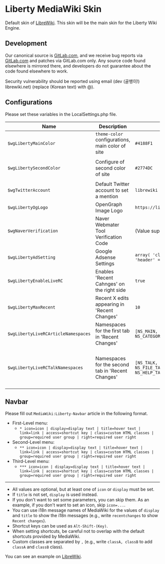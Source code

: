 # Liberty MediaWiki Skin

Default skin of [LibreWiki](https://librewiki.net). This skin will be the main skin for the Liberty Wiki Engine.

## Development

Our canonical source is [GitLab.com](https://gitlab.com/librewiki/Liberty-MW-Skin), and we receive bug reports via [GitLab.com](https://gitlab.com/librewiki/Liberty-MW-Skin/-/issues) and patches via GitLab.com only. Any source code found elsewhere is mirrored there, and developers do not guarantee about the code found elsewhere to work.

Security vulnerability should be reported using email (dev (골뱅이!) librewiki.net) (replace (Korean text) with @).

## Configurations
Please set these variables in the LocalSettings.php file.

| Name | Description | Example Variable | Default Variable |
| ---- | ---- | ---- | ---- |
| `$wgLibertyMainColor` | `theme-color` configurations, main color of site | `#4188F1` | `#4188F1` |
| `$wgLibertySecondColor` | Configure of second color of site | `#2774DC` | The value of `$wgLibertyMainColor` subtracted by `1A1415` |
| `$wgTwitterAccount` | Default Twitter account to set a mention | `librewiki` | (none) |
| `$wgLibertyOgLogo` | OpenGraph Image Logo | `https://librewiki.net/images/6/6a/Libre_favicon.png` | (Value of `$wgLogo`) |
| `$wgNaverVerification` | Naver Webmater Tool Verification Code | (Value supplied by Naver.com) | (none) |
| `$wgLibertyAdSetting` | Google Adsense Settings | `array( 'client' => '(Value supplied by Google)', 'header' => '1234567890', 'right' => '0987654321' )` | (none) |
| `$wgLibertyEnableLiveRC` | Enables 'Recent Cahnges' on the right side | `true` | `true` |
| `$wgLibertyMaxRecent` | Recent X edits appearing in 'Recent Changes' | `10` | `10` |
| `$wgLibertyLiveRCArticleNamespaces` | Namespaces for the first tab in 'Recent Changes' | `[NS_MAIN, NS_PROJECT, NS_TEMPLATE, NS_HELP, NS_CATEGORY]` | `[NS_MAIN, NS_PROJECT, NS_TEMPLATE, NS_HELP, NS_CATEGORY]` |
| `$wgLibertyLiveRCTalkNamespaces` | Namespaces for the second tab in 'Recent Changes' | `[NS_TALK, NS_USER_TALK, NS_PROJECT_TALK, NS_FILE_TALK, NS_MEDIAWIKI_TALK, NS_TEMPLATE_TALK, NS_HELP_TALK, NS_CATEGORY_TALK]` | `[NS_TALK, NS_USER_TALK, NS_PROJECT_TALK, NS_FILE_TALK, NS_MEDIAWIKI_TALK, NS_TEMPLATE_TALK, NS_HELP_TALK, NS_CATEGORY_TALK]` |

## Navbar
Please fill out `MediaWiki:Liberty-Navbar` article in the following format.

* First-Level menu:
  * `* icon=icon | display=display text | title=hover text | link=link | access=shortcut key | class=custom HTML classes | group=required user group | right=required user right`
* Second-Level menu:
  * `** icon=icon | display=display text | title=hover text | link=link | access=shortcut key | class=custom HTML classes | group=required user group | right=required user right`
* Third-Level menu:
  * `*** icon=icon | display=display text | title=hover text | link=link | access=shortcut key | class=custom HTML classes | group=required user group | right=required user right`
---
* All values are optional, but at least one of `icon` or `display` must be set.
* If `title` is not set, `display` is used instead.
* If you don't want to set some parameters, you can skip them. As an example, if you don't want to set an icon, skip `icon=...`.
* You can use i18n message names of MediaWiki for the values of `display` and `title` to show the i18n messages (e.g., write `recentchanges` to show `Recent changes`).
* Shortcut keys can be used as `Alt-Shift-(Key)`.
* When setting shortcuts, be careful not to overlap with the default shortcuts provided by MediaWiki.
* Custom classes are separated by `,` (e.g., write `classA, classB` to add `classA` and `classB` class).

You can see an example on [LibreWiki](https://librewiki.net/wiki/MediaWiki:Liberty-Navbar).
